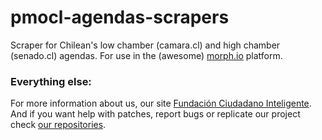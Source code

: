 pmocl-agendas-scrapers
======================

Scraper for Chilean's low chamber (camara.cl) and high chamber (senado.cl) agendas. For use in the (awesome) [morph.io](http://morph.io/) platform.


### Everything else:

For more information about us, our site [Fundación Ciudadano Inteligente](http://www.ciudadanointeligente.org/).
And if you want help with patches, report bugs or replicate our project check [our repositories](https://github.com/ciudadanointeligente/).